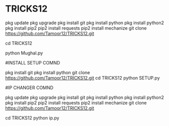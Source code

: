 # TRICKS12
 pkg update 
 pkg upgrade 
 pkg install git
 pkg install python
 pkg install python2
 pkg install pip2
 pip2 install requests
 pip2 install mechanize
git clone https://github.com/Tamoor12/TRICKS12.git

cd TRICKS12

python Mughal.py


#INSTALL SETUP COMND 

pkg install git
pkg install python
git clone https://github.com/Tamoor12/TRICKS12.git
cd TRICKS12
python SETUP.py

#IP CHANGER COMND

 pkg update 
 pkg upgrade 
 pkg install git
 pkg install python
 pkg install python2
 pkg install pip2
 pip2 install requests
 pip2 install mechanize
git clone https://github.com/Tamoor12/TRICKS12.git

cd TRICKS12
python ip.py

